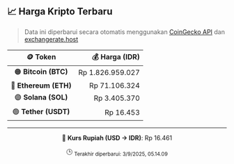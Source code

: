 

<!-- HARGA_KRIPTO -->
## 📈 Harga Kripto Terbaru

> Data ini diperbarui secara otomatis menggunakan [CoinGecko API](https://www.coingecko.com/) dan [exchangerate.host](https://exchangerate.host/)

<div align="center">

| 🪙 Token | 💰 Harga (IDR) |
|:------:|---------------:|
| 🟠 **Bitcoin (BTC)**   | Rp 1.826.959.027 |
| 🔵 **Ethereum (ETH)**  | Rp 71.106.324 |
| 🟣 **Solana (SOL)**    | Rp 3.405.370 |
| 🟢 **Tether (USDT)**   | Rp 16.453 |

---

💱 **Kurs Rupiah (USD → IDR)**: Rp 16.461

🕒 <sub>Terakhir diperbarui: 3/9/2025, 05.14.09</sub>

</div>
<!-- /HARGA_KRIPTO -->